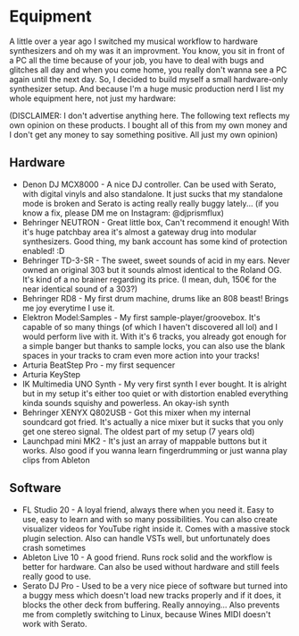 # Equipment

A little over a year ago I switched my musical workflow to hardware synthesizers and oh my was it an improvment. You know, you sit in front of a PC all the time because of your job, you have to deal with bugs and glitches all day and when you come home, you really don't wanna see a PC again until the next day. So, I decided to build myself a small hardware-only synthesizer setup. And because I'm a huge music production nerd I list my whole equipment here, not just my hardware:

(DISCLAIMER: I don't advertise anything here. The following text reflects my own opinion on these products. I bought all of this from my own money and I don't get any money to say something positive. All just my own opinion)

## Hardware

* Denon DJ MCX8000 - A nice DJ controller. Can be used with Serato, with digital vinyls and also standalone. It just sucks that my standalone mode is broken and Serato is acting really really buggy lately... (if you know a fix, please DM me on Instagram: @djprismflux)
* Behringer NEUTRON - Great little box, Can't recommend it enough! With it's huge patchbay area it's almost a gateway drug into modular synthesizers. Good thing, my bank account has some kind of protection enabled! :D
* Behringer TD-3-SR - The sweet, sweet sounds of acid in my ears. Never owned an original 303 but it sounds almost identical to the Roland OG. It's kind of a no brainer regarding its price. (I mean, duh, 150€ for the near identical sound of a 303?)
* Behringer RD8 - My first drum machine, drums like an 808 beast! Brings me joy everytime I use it.
* Elektron Model:Samples - My first sample-player/groovebox. It's capable of so many things (of which I haven't discovered all lol) and I would perform live with it. With it's 6 tracks, you already got enough for a simple banger but thanks to sample locks, you can also use the blank spaces in your tracks to cram even more action into your tracks!
* Arturia BeatStep Pro - my first sequencer
* Arturia KeyStep
* IK Multimedia UNO Synth - My very first synth I ever bought. It is alright but in my setup it's either too quiet or with distortion enabled everything kinda sounds squishy and powerless. An okay-ish synth
* Behringer XENYX Q802USB - Got this mixer when my internal soundcard got fried. It's actually a nice mixer but it sucks that you only get one stereo signal. The oldest part of my setup (7 years old)
* Launchpad mini MK2 - It's just an array of mappable buttons but it works. Also good if you wanna learn fingerdrumming or just wanna play clips from Ableton

## Software

* FL Studio 20 - A loyal friend, always there when you need it. Easy to use, easy to learn and with so many possibilities. You can also create visualizer videos for YouTube right inside it. Comes with a massive stock plugin selection. Also can handle VSTs well, but unfortunately does crash sometimes
* Ableton Live 10 - A good friend. Runs rock solid and the workflow is better for hardware. Can also be used without hardware and still feels really good to use.
* Serato DJ Pro - Used to be a very nice piece of software but turned into a buggy mess which doesn't load new tracks properly and if it does, it blocks the other deck from buffering. Really annoying... Also prevents me from completly switching to Linux, because Wines MIDI doesn't work with Serato.